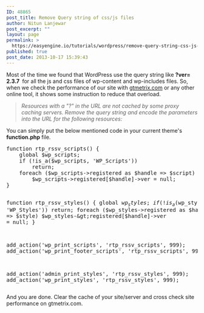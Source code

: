 ```yaml
---
ID: 48865
post_title: Remove Query string of css/js files
author: Nitun Lanjewar
post_excerpt: ""
layout: page
permalink: >
  https://easyengine.io/tutorials/wordpress/remove-query-string-css-js-files/
published: true
post_date: 2013-10-17 15:39:43
---
```

Most of the time we found that WordPress use the query string like <strong>?ver= 2.3.7</strong><em><strong> </strong></em> for all the js and css files of wp-content and wp-includes files. So, when we check the performance of our site with <a href="http://gtmetrix.com/">gtmetrix.com</a> or any other online tool, it shows some instruction to reduce that overload.
<blockquote><em>Resources with a "?" in the URL are not cached by some proxy caching servers. Remove the query string and encode the parameters into the URL for the following resources:</em></blockquote>
You can simply put the below mentioned code in your current theme's <strong>function.php</strong> file.
<pre class="php">function rtp_rssv_scripts() {
    global $wp_scripts;
    if (!is_a($wp_scripts, 'WP_Scripts'))
        return;
    foreach ($wp_scripts-&gt;registered as $handle =&gt; $script)
        $wp_scripts-&gt;registered[$handle]-&gt;ver = null;
}

function rtp_rssv_styles() {
    global $wp_styles;
    if (!is_a($wp_styles, 'WP_Styles'))
        return;
    foreach ($wp_styles-&gt;registered as $handle =&gt; $style)
        $wp_styles-&gt;registered[$handle]-&gt;ver = null;
}

add_action('wp_print_scripts', 'rtp_rssv_scripts', 999);
add_action('wp_print_footer_scripts', 'rtp_rssv_scripts', 999);

add_action('admin_print_styles', 'rtp_rssv_styles', 999);
add_action('wp_print_styles', 'rtp_rssv_styles', 999);</pre>
And you are done.
Clear the cache of your site/server and cross check site performance on gtmetrix.com.